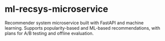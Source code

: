 # ml-recsys-microservice
Recommender system microservice built with FastAPI and machine learning. Supports popularity-based and ML-based recommendations, with plans for A/B testing and offline evaluation.
